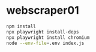 # webscraper01

```bash
npm install
npx playwright install-deps
npx playwright install chromium
node --env-file=.env index.js
```